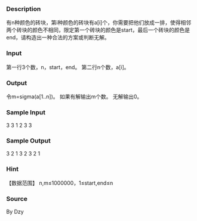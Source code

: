 
### Description
有n种颜色的砖块，第i种颜色的砖块有a[i]个，你需要把他们放成一排，使得相邻两个砖块的颜色不相同，限定第一个砖块的颜色是start，最后一个砖块的颜色是end，请构造出一种合法的方案或判断无解。

### Input
第一行3个数，n，start，end。
第二行n个数，a[i]。

### Output
令m=sigma(a[1..n])。
如果有解输出m个数。
无解输出0。

### Sample Input
3 3 1
2 3 3


### Sample Output
3 2 1 3 2 3 2 1


### Hint
【数据范围】
n,m≤1000000，1≤start,end≤n

### Source
By Dzy